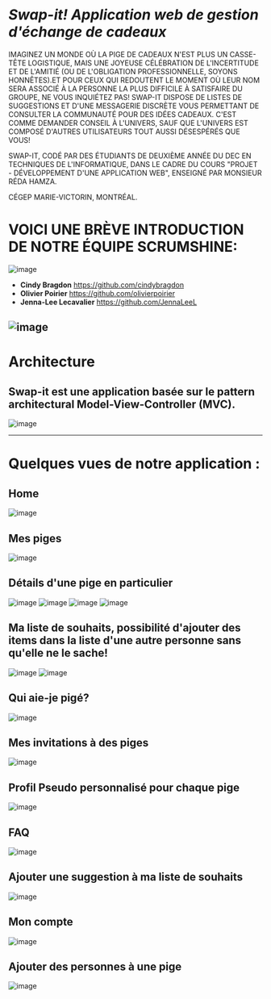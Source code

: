 # *Swap-it! Application web de gestion d'échange de cadeaux*
IMAGINEZ UN MONDE OÙ LA PIGE DE CADEAUX N'EST PLUS UN CASSE-TÊTE LOGISTIQUE, MAIS UNE JOYEUSE CÉLÉBRATION DE L'INCERTITUDE ET DE L'AMITIÉ (OU DE L'OBLIGATION PROFESSIONNELLE, SOYONS HONNÊTES).ET POUR CEUX QUI REDOUTENT LE MOMENT OÙ LEUR NOM SERA ASSOCIÉ À LA PERSONNE LA PLUS DIFFICILE À SATISFAIRE DU GROUPE, NE VOUS INQUIÉTEZ PAS! SWAP-IT DISPOSE DE LISTES DE SUGGESTIONS ET D'UNE MESSAGERIE DISCRÈTE VOUS PERMETTANT DE CONSULTER LA COMMUNAUTÉ POUR DES IDÉES CADEAUX. C'EST COMME DEMANDER CONSEIL À L'UNIVERS, SAUF QUE L'UNIVERS EST COMPOSÉ D'AUTRES UTILISATEURS TOUT AUSSI DÉSESPÉRÉS QUE VOUS!

SWAP-IT, CODÉ PAR DES ÉTUDIANTS DE DEUXIÈME ANNÉE DU DEC EN TECHNIQUES DE L'INFORMATIQUE, DANS LE CADRE DU COURS "PROJET - DÉVELOPPEMENT D'UNE APPLICATION WEB", ENSEIGNÉ PAR MONSIEUR RÉDA HAMZA.

CÉGEP MARIE-VICTORIN, MONTRÉAL.

# VOICI UNE BRÈVE INTRODUCTION DE NOTRE ÉQUIPE SCRUMSHINE:

![image](https://github.com/cindybragdon/swap-it/assets/111932725/c71b87b4-24e9-47ae-8237-0bcb999a7315)


- **Cindy Bragdon** https://github.com/cindybragdon
- **Olivier Poirier** https://github.com/olivierpoirier
- **Jenna-Lee Lecavalier** https://github.com/JennaLeeL

![image](https://github.com/cindybragdon/swap-it/assets/111932725/b39d7e51-6cea-4a63-abc9-c5565f52e028)
---

# Architecture 

## Swap-it est une application basée sur le pattern architectural Model-View-Controller (MVC). 
![image](https://github.com/cindybragdon/swap-it/assets/111932725/a1a62d4d-c59f-4807-a41b-fb3bfc964592)

---

# Quelques vues de notre application : 

## Home
![image](https://github.com/cindybragdon/swap-it/assets/111932725/a5507657-f6c2-4fd3-9703-b9eb3d8a00f9)

## Mes piges
![image](https://github.com/cindybragdon/swap-it/assets/111932725/2f1aef21-7fad-4251-831f-34218532ede4)

## Détails d'une pige en particulier 
![image](https://github.com/cindybragdon/swap-it/assets/111932725/0178ef2d-9c43-4bab-8874-be54308aefbd)
![image](https://github.com/cindybragdon/swap-it/assets/111932725/a05bb5d0-46ed-4f40-a2a7-0d61a8e07730)
![image](https://github.com/cindybragdon/swap-it/assets/111932725/fd49a45a-594a-4211-946a-7755f004b4b0)
![image](https://github.com/cindybragdon/swap-it/assets/111932725/07bea0ce-9a54-4354-99e2-593f8876a541)

## Ma liste de souhaits, possibilité d'ajouter des items dans la liste d'une autre personne sans qu'elle ne le sache!
![image](https://github.com/cindybragdon/swap-it/assets/111932725/2aa03cb1-f9fe-4957-bda9-c742d91806d3)
![image](https://github.com/cindybragdon/swap-it/assets/111932725/07315fdf-f3f4-41d3-a1e6-d840d5684e80)

## Qui aie-je pigé?
![image](https://github.com/cindybragdon/swap-it/assets/111932725/8e28367f-8434-49cb-b432-5af72fb51085)

## Mes invitations à des piges
![image](https://github.com/cindybragdon/swap-it/assets/111932725/5580ed36-cbe3-4711-8366-4f75c63fdea9)

## Profil Pseudo personnalisé pour chaque pige
![image](https://github.com/cindybragdon/swap-it/assets/111932725/bf48a7b0-ebc1-43eb-b442-70edfda4068b)

## FAQ
![image](https://github.com/cindybragdon/swap-it/assets/111932725/63b76b04-71c9-46e1-8d43-10baf6884cea)

## Ajouter une suggestion à ma liste de souhaits
![image](https://github.com/cindybragdon/swap-it/assets/111932725/92ec6846-78c3-4b54-b9dc-4f0dfb38c50b)

## Mon compte
![image](https://github.com/cindybragdon/swap-it/assets/111932725/b0dd8857-97ba-492f-a027-db4afc37cad4)

## Ajouter des personnes à une pige 
![image](https://github.com/cindybragdon/swap-it/assets/111932725/5f5d2409-7c6c-4742-97a3-bebe53ead330)

